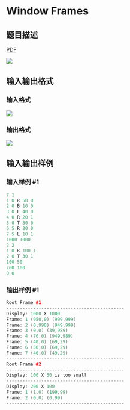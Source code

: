 # Window Frames

## 题目描述

[problemUrl]: https://uva.onlinejudge.org/index.php?option=com_onlinejudge&Itemid=8&category=7&page=show_problem&problem=454

[PDF](https://uva.onlinejudge.org/external/5/p513.pdf)

![](https://cdn.luogu.com.cn/upload/vjudge_pic/UVA513/15cd3f542d7d055612a1c0c65a2826e9c5854aef.png)

## 输入输出格式

### 输入格式

![](https://cdn.luogu.com.cn/upload/vjudge_pic/UVA513/aef754ef30971665472d6e90523b22574ba3c42a.png)

### 输出格式

![](https://cdn.luogu.com.cn/upload/vjudge_pic/UVA513/3f716850b6162bfd52cf8051afe01d7603d499aa.png)

## 输入输出样例

### 输入样例 #1

```cpp
7 1
1 0 R 50 0
2 0 B 10 0
3 0 L 40 0
4 0 R 20 1
5 0 T 30 0
6 5 R 20 0
7 5 L 10 1
1000 1000
2 2
1 0 R 100 1
2 0 T 30 1
100 50
200 100
0 0
```


### 输出样例 #1

```cpp
Root Frame #1
--------------------------------------------
Display: 1000 X 1000
Frame: 1 (950,0) (999,999)
Frame: 2 (0,990) (949,999)
Frame: 3 (0,0) (39,989)
Frame: 4 (70,0) (949,989)
Frame: 5 (40,0) (69,29)
Frame: 6 (50,0) (69,29)
Frame: 7 (40,0) (49,29)
--------------------------------------------
Root Frame #2
--------------------------------------------
Display: 100 X 50 is too small
--------------------------------------------
Display: 200 X 100
Frame: 1 (1,0) (199,99)
Frame: 2 (0,0) (0,99)
--------------------------------------------
```


